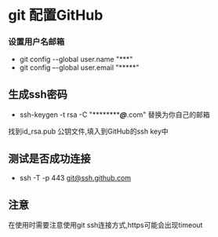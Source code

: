 # git 配置GitHub

### 设置用户名邮箱

* git config --global user.name "***"
* git config –-global user.email "*****"

## 生成ssh密码

* ssh-keygen -t rsa -C "***********@***.com" 替换为你自己的邮箱

找到id_rsa.pub 公钥文件,填入到GitHub的ssh key中
## 测试是否成功连接  
* ssh -T -p 443 git@ssh.github.com

## 注意
在使用时需要注意使用git ssh连接方式,https可能会出现timeout
